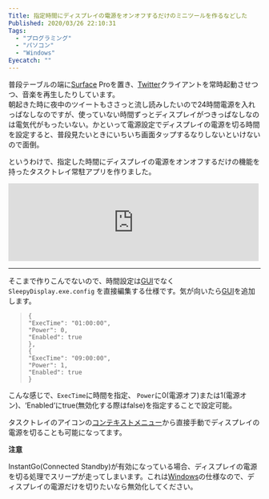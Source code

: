 ```yaml
---
Title: 指定時間にディスプレイの電源をオンオフするだけのミニツールを作るなどした
Published: 2020/03/26 22:10:31
Tags:
  - "プログラミング"
  - "パソコン"
  - "Windows"
Eyecatch: ""
---
```

<p>普段テーブルの端に<a class="keyword" href="http://d.hatena.ne.jp/keyword/Surface">Surface</a> Proを置き、<a class="keyword" href="http://d.hatena.ne.jp/keyword/Twitter">Twitter</a>クライアントを常時起動させつつ、音楽を再生したりしています。<br />
朝起きた時に夜中のツイートもささっと流し読みしたいので24時間電源を入れっぱなしなのですが、使っていない時間ずっとディスプレイがつきっぱなしなのは電気代がもったいない。かといって電源設定でディスプレイの電源を切る時間を設定すると、普段見たいときにいちいち画面タップするなりしないといけないので面倒。</p>

<p>というわけで、指定した時間にディスプレイの電源をオンオフするだけの機能を持ったタスクトレイ常駐アプリを作りました。</p>

<p><iframe src="https://hatenablog-parts.com/embed?url=https%3A%2F%2Fgithub.com%2FOvis%2FSleepyDisplay%2F" title="Ovis/SleepyDisplay" class="embed-card embed-webcard" scrolling="no" frameborder="0" style="display: block; width: 100%; height: 155px; max-width: 500px; margin: 10px 0px;"></iframe></p>

***

<p>そこまで作りこんでないので、時間設定は<a class="keyword" href="http://d.hatena.ne.jp/keyword/GUI">GUI</a>でなく <code>SleepyDisplay.exe.config</code> を直接編集する仕様です。気が向いたら<a class="keyword" href="http://d.hatena.ne.jp/keyword/GUI">GUI</a>を追加します。</p>

<blockquote><pre><code>{
"ExecTime": "01:00:00",
"Power": 0,
"Enabled": true
},
{
"ExecTime": "09:00:00",
"Power": 1,
"Enabled": true
}
</code></pre></blockquote>

<p>こんな感じで、<code>ExecTime</code>に時間を指定、 <code>Power</code>に0(電源オフ)または1(電源オン)、‘Enabled‘にtrue(無効化する際はfalse)を指定することで設定可能。</p>

<p>タスクトレイのアイコンの<a class="keyword" href="http://d.hatena.ne.jp/keyword/%A5%B3%A5%F3%A5%C6%A5%AD%A5%B9%A5%C8%A5%E1%A5%CB%A5%E5%A1%BC">コンテキストメニュー</a>から直接手動でディスプレイの電源を切ることも可能になってます。</p>

<p><b>注意</b></p>

<p>InstantGo(Connected Standby)が有効になっている場合、ディスプレイの電源を切る処理でスリープが走ってしまいます。これは<a class="keyword" href="http://d.hatena.ne.jp/keyword/Windows">Windows</a>の仕様なので、ディスプレイの電源だけを切りたいなら無効化してください。</p>
